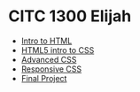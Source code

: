 # CITC 1300 Elijah
<ul>
<li><a href="intro_to_html/index.html" target="_blank">Intro to HTML<a>
<li><a href="HTML5_intro_to_css" target="_blank">HTML5 intro to CSS<a>
<li><a href="advanced_css" target="_blank">Advanced CSS<a>
<li><a href="responsive_css" target="_blank">Responsive CSS<a>
<li><a href="Final_project" target="_blank">Final Project<a>